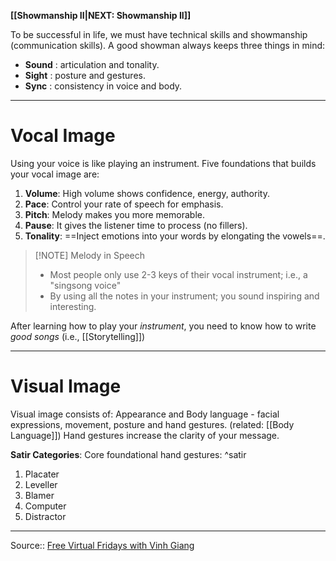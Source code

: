 **[[Showmanship II|NEXT: Showmanship II]]**

To be successful in life, we must have technical skills and showmanship (communication skills). 
A good showman always keeps three things in mind:
- **Sound** : articulation and tonality. 
- **Sight** : posture and gestures. 
- **Sync** : consistency in voice and body. 

***
# Vocal Image

Using your voice is like playing an instrument. Five foundations that builds your vocal image are:

1. **Volume**: High volume shows confidence, energy, authority.
2. **Pace**: Control your rate of speech for emphasis.
3. **Pitch**: Melody makes you more memorable. 
4. **Pause**: It gives the listener time to process (no fillers).
5.  **Tonality**: ==Inject emotions into your words by elongating the vowels==. 

> [!NOTE] Melody in Speech 
> - Most people only use 2-3 keys of their vocal instrument; i.e., a "singsong voice"
> - By using all the notes in your instrument; you sound inspiring and interesting.


After learning how to play your *instrument*, you need to know how to write *good songs* (i.e., [[Storytelling]])


***
# Visual Image

Visual image consists of: Appearance and Body language - facial expressions, movement, posture and hand gestures. (related: [[Body Language]])
Hand gestures increase the clarity of your message. 

**Satir Categories**: Core foundational hand gestures: ^satir
1. Placater 
2. Leveller 
3. Blamer 
4. Computer 
5. Distractor 

---
Source:: [Free Virtual Fridays with Vinh Giang](https://youtu.be/44Q4A3cEzzc)